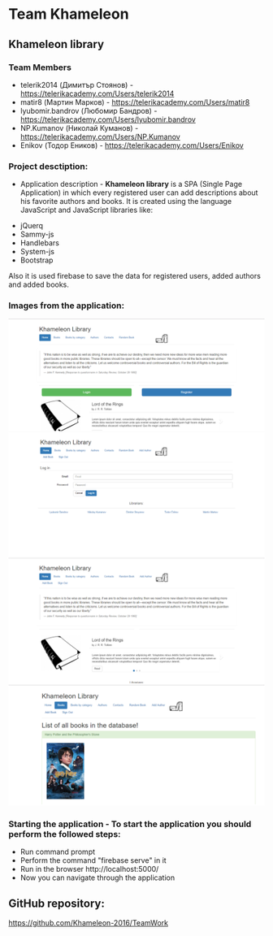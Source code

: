 # Team Khameleon

## Khameleon library

### Team Members

* telerik2014 (Димитър Стоянов) - https://telerikacademy.com/Users/telerik2014
* matir8 (Мартин Марков) - https://telerikacademy.com/Users/matir8
* lyubomir.bandrov (Любомир Бандров) - https://telerikacademy.com/Users/lyubomir.bandrov
* NP.Kumanov (Николай Куманов) - https://telerikacademy.com/Users/NP.Kumanov
* Enikov (Тодор Еников) - https://telerikacademy.com/Users/Enikov

### Project desctiption:
* Application description - **Khameleon library** is a SPA (Single Page Application) in which every registered user can add descriptions about his favorite authors and books. It is created using the language JavaScript and JavaScript libraries like:
- jQuerq
- Sammy-js
- Handlebars
- System-js
- Bootstrap

Also it is used firebase to save the data for registered users, added authors and added books.

### Images from the application:
![](/images/main.png)
![](/images/loginPage.png)
![](/images/loggedInUser.png)
![](/images/booksPage.png)

### Starting the application - To start the application you should perform the followed steps:
- Run command prompt
- Perform the command "firebase serve" in it
- Run in the browser http://localhost:5000/
- Now you can navigate through the application

## GitHub repository:

https://github.com/Khameleon-2016/TeamWork
